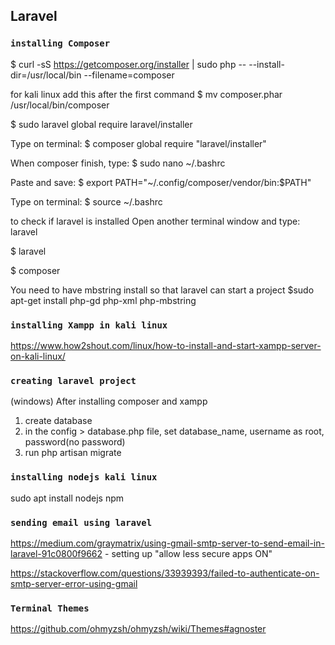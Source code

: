 ## Laravel
### `installing Composer`
$ curl -sS https://getcomposer.org/installer | sudo php -- --install-dir=/usr/local/bin --filename=composer

for kali linux  add this after the first command
$ mv composer.phar /usr/local/bin/composer

$ sudo laravel global require laravel/installer

Type on terminal:
 $ composer global require "laravel/installer"
 
When composer finish, type:
$ sudo nano ~/.bashrc

Paste and save:
$ export PATH="~/.config/composer/vendor/bin:$PATH"

Type on terminal:
$ source ~/.bashrc


to check if laravel is installed
Open another terminal window and type: laravel

$ laravel

$ composer

You need to have mbstring install so that laravel can start a project
$sudo apt-get install php-gd php-xml php-mbstring

### `installing Xampp in kali linux`
https://www.how2shout.com/linux/how-to-install-and-start-xampp-server-on-kali-linux/

### `creating laravel project`
(windows)
After installing composer and xampp
1. create database
2. in the config > database.php file, set database_name, username as root, password(no password)
3. run php artisan migrate

### `installing nodejs kali linux`
sudo apt install nodejs npm


### `sending email using laravel`

https://medium.com/graymatrix/using-gmail-smtp-server-to-send-email-in-laravel-91c0800f9662 - setting up "allow less secure apps ON"

https://stackoverflow.com/questions/33939393/failed-to-authenticate-on-smtp-server-error-using-gmail


### `Terminal Themes`
https://github.com/ohmyzsh/ohmyzsh/wiki/Themes#agnoster
